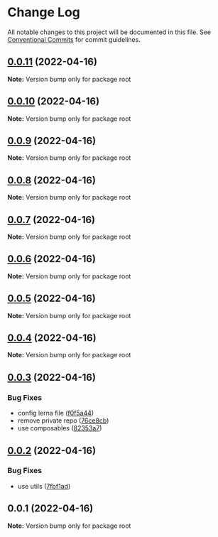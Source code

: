 # Change Log

All notable changes to this project will be documented in this file.
See [Conventional Commits](https://conventionalcommits.org) for commit guidelines.

## [0.0.11](https://github.com/vuthanhbayit/lerna-hello-world/compare/v0.0.10...v0.0.11) (2022-04-16)

**Note:** Version bump only for package root





## [0.0.10](https://github.com/vuthanhbayit/lerna-hello-world/compare/v0.0.9...v0.0.10) (2022-04-16)

**Note:** Version bump only for package root





## [0.0.9](https://github.com/vuthanhbayit/lerna-hello-world/compare/v0.0.8...v0.0.9) (2022-04-16)

**Note:** Version bump only for package root





## [0.0.8](https://github.com/vuthanhbayit/lerna-hello-world/compare/v0.0.7...v0.0.8) (2022-04-16)

**Note:** Version bump only for package root





## [0.0.7](https://github.com/vuthanhbayit/lerna-hello-world/compare/v0.0.6...v0.0.7) (2022-04-16)

**Note:** Version bump only for package root





## [0.0.6](https://github.com/vuthanhbayit/lerna-hello-world/compare/v0.0.5...v0.0.6) (2022-04-16)

**Note:** Version bump only for package root





## [0.0.5](https://github.com/vuthanhbayit/lerna-hello-world/compare/v0.0.4...v0.0.5) (2022-04-16)

**Note:** Version bump only for package root





## [0.0.4](https://github.com/vuthanhbayit/lerna-hello-world/compare/v0.0.3...v0.0.4) (2022-04-16)

**Note:** Version bump only for package root





## [0.0.3](https://github.com/vuthanhbayit/lerna-hello-world/compare/v0.0.2...v0.0.3) (2022-04-16)


### Bug Fixes

* config lerna file ([f0f5a44](https://github.com/vuthanhbayit/lerna-hello-world/commit/f0f5a4455d3de0c15bbd9673dac21cf59eb54a45))
* remove private repo ([76ce8cb](https://github.com/vuthanhbayit/lerna-hello-world/commit/76ce8cb01dac9b9e4f430f14879203751f407028))
* use composables ([82353a7](https://github.com/vuthanhbayit/lerna-hello-world/commit/82353a7df94418c6af93ebf761b80a057f2df813))





## [0.0.2](https://github.com/vuthanhbayit/lerna-hello-world/compare/v0.0.1...v0.0.2) (2022-04-16)


### Bug Fixes

* use utils ([7fbf1ad](https://github.com/vuthanhbayit/lerna-hello-world/commit/7fbf1ad51e4746cfcbf8a882460064264172c20a))





## 0.0.1 (2022-04-16)

**Note:** Version bump only for package root
